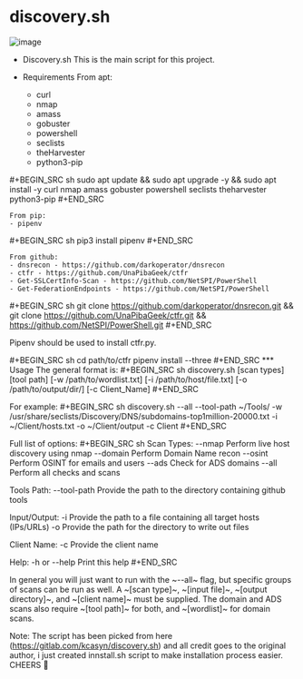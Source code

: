 # discovery.sh

![image](https://github.com/anmolksachan/discovery.sh/assets/60771253/57a4d3af-05e0-404d-9b71-a85e5809ab2d)

* Discovery.sh
This is the main script for this project.

* Requirements
    From apt:
    - curl
    - nmap
    - amass
    - gobuster
    - powershell
    - seclists
    - theHarvester
    - python3-pip

#+BEGIN_SRC sh
sudo apt update && sudo apt upgrade -y && sudo apt install -y curl nmap amass gobuster powershell seclists theharvester python3-pip
#+END_SRC

    From pip:
    - pipenv

#+BEGIN_SRC sh
pip3 install pipenv
#+END_SRC

    From github:
    - dnsrecon - https://github.com/darkoperator/dnsrecon
    - ctfr - https://github.com/UnaPibaGeek/ctfr
    - Get-SSLCertInfo-Scan - https://github.com/NetSPI/PowerShell
    - Get-FederationEndpoints - https://github.com/NetSPI/PowerShell

#+BEGIN_SRC sh
git clone https://github.com/darkoperator/dnsrecon.git && git clone https://github.com/UnaPibaGeek/ctfr.git && https://github.com/NetSPI/PowerShell.git
#+END_SRC

Pipenv should be used to install ctfr.py.

#+BEGIN_SRC sh
cd path/to/ctfr
pipenv install --three
#+END_SRC
*** Usage
The general format is:
#+BEGIN_SRC sh
discovery.sh [scan types] [tool path] [-w /path/to/wordlist.txt] [-i /path/to/host/file.txt] [-o /path/to/output/dir/] [-c Client_Name]
#+END_SRC

For example:
#+BEGIN_SRC sh
discovery.sh --all --tool-path ~/Tools/ -w /usr/share/seclists/Discovery/DNS/subdomains-top1million-20000.txt -i ~/Client/hosts.txt -o ~/Client/output -c Client
#+END_SRC

Full list of options:
#+BEGIN_SRC sh
Scan Types:
        --nmap              Perform live host discovery using nmap
        --domain            Perform Domain Name recon
        --osint             Perform OSINT for emails and users
        --ads               Check for ADS domains
        --all               Perform all checks and scans

Tools Path:
        --tool-path         Provide the path to the directory containing github tools

Input/Output:
        -i                  Provide the path to a file containing all target hosts (IPs/URLs)
        -o                  Provide the path for the directory to write out files

Client Name:
        -c                  Provide the client name

Help:
        -h or --help        Print this help
#+END_SRC

In general you will just want to run with the ~--all~ flag, but specific groups of scans can be run as well. A ~[scan type]~, ~[input file]~, ~[output directory]~, and ~[client name]~ must be supplied. The domain and ADS scans also require ~[tool path]~ for both, and ~[wordlist]~ for domain scans.

Note: The script has been picked from here (https://gitlab.com/kcasyn/discovery.sh) and all credit goes to the original author, i just created innstall.sh script to make installation process easier. 
CHEERS 🍻 
